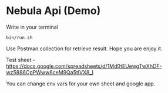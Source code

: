 # Nebula Api (Demo)

Write in your terminal 
```console
bin/run.sh 
```
Use Postman collection for retrieve result. Hope you are enjoy it.

Test sheet - https://docs.google.com/spreadsheets/d/1Md0tEUewgTwXhDF-wz5886CpPWww6ceM9Qa5tIVX8_I

You can change env vars for your own sheet and google app.
